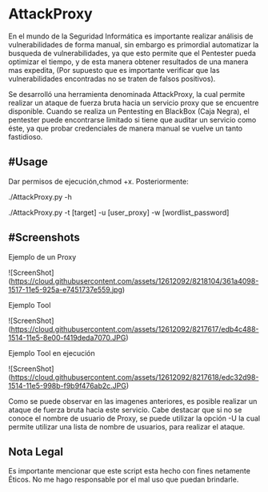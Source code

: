 # AttackProxy

En el mundo de la Seguridad Informática es importante realizar análisis de vulnerabilidades de forma manual, sin embargo
es primordial automatizar la busqueda de vulnerabilidades, ya que esto permite que el Pentester pueda optimizar el tiempo, y de esta  manera obtener resultados de una manera mas expedita, (Por supuesto que es importante verificar que las vulnerabilidades encontradas no se traten de falsos positivos).

Se desarrolló una herramienta denominada AttackProxy, la cual permite realizar un ataque de fuerza bruta hacia un servicio 
proxy que se encuentre disponible. Cuando se realiza un Pentesting en BlackBox (Caja Negra), el pentester puede 
encontrarse limitado si tiene que auditar un servicio como éste, ya que probar credenciales de manera manual se vuelve
un tanto fastidioso.


#Usage
----

Dar permisos de ejecución,chmod +x.
Posteriormente:

./AttackProxy.py -h 

./AttackProxy.py -t [target] -u [user_proxy] -w [wordlist_password]      



#Screenshots
----

Ejemplo de un Proxy

![ScreenShot] (https://cloud.githubusercontent.com/assets/12612092/8218104/361a4098-1517-11e5-925a-e7451737e559.jpg)

Ejemplo Tool

![ScreenShot] (https://cloud.githubusercontent.com/assets/12612092/8217617/edb4c488-1514-11e5-8e00-f419deda7070.JPG)

Ejemplo Tool en ejecución

![ScreenShot] (https://cloud.githubusercontent.com/assets/12612092/8217618/edc32d98-1514-11e5-998b-f9b9f476ab2c.JPG)


Como se puede observar en las imagenes anteriores, es posible realizar un ataque de fuerza bruta hacia este servicio.
Cabe destacar que si no se conoce el nombre de usuario de Proxy, se puede utilizar la opción -U la cual permite utilizar una lista de nombre de usuarios, para realizar el ataque.

Nota Legal
----

Es importante mencionar que este script esta hecho con fines netamente Éticos. No me hago responsable por el mal uso que puedan brindarle.

